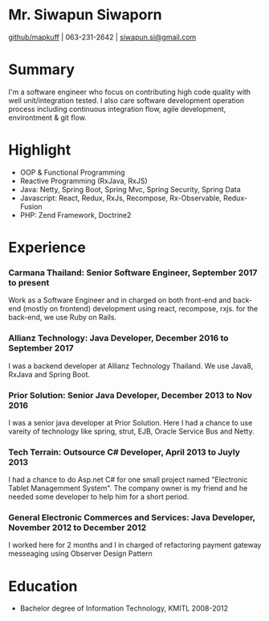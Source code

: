 
# Mr. Siwapun Siwaporn
[github/mapkuff](https://github.com/mapkuff) | 063-231-2642 | siwapun.si@gmail.com

# Summary
I'm a software engineer who focus on contributing high code quality with well unit/integration tested. I also care software development operation process including continuous integration flow, agile development, environtment & git flow.

# Highlight
- OOP & Functional Programming
- Reactive Programming (RxJava, RxJS)
- Java: Netty, Spring Boot, Spring Mvc, Spring Security, Spring Data
- Javascript: React, Redux, RxJs, Recompose, Rx-Observable, Redux-Fusion
- PHP: Zend Framework, Doctrine2

# Experience
### Carmana Thailand: Senior Software Engineer, September 2017 to present 
Work as a Software Engineer and in charged on both front-end and back-end (mostly on frontend) development using react, recompose, rxjs.
for the back-end, we use Ruby on Rails.
    
### Allianz Technology: Java Developer, December 2016 to September 2017
I was a backend developer at Allianz Technology Thailand. We use Java8, RxJava and Spring Boot.
    
### Prior Solution: Senior Java Developer, December 2013 to Nov 2016
I was a senior java developer at Prior Solution. Here I had a chance to use vareity of technology like spring, strut, EJB, Oracle Service Bus and Netty.

### Tech Terrain: Outsource C# Developer, April 2013 to Juyly 2013
I had a chance to do Asp.net C# for one small project named "Electronic Tablet Managemment System". The company owner is my friend and he needed some developer to help him for a short period.

### General Electronic Commerces and Services: Java Developer, November 2012 to December 2012
I worked here for 2 months and I in charged of refactoring payment gateway messeaging using Observer Design Pattern

# Education
- Bachelor degree of Information Technology, KMITL 2008-2012
